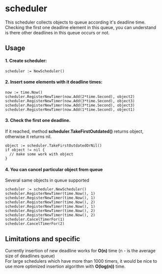 # scheduler
This scheduler collects objects to queue according it's deadline time.
Checking the first one deadline element in this queue, you can understand is there other deadlines in this queue occurs or not.

## Usage
#### 1. Create scheduler:
```
scheduler := NewScheduler()
```
#### 2. Insert some elements with it deadline times:
```
now := time.Now()
scheduler.RegisterNewTimer(now.Add(2*time.Second), object2)
scheduler.RegisterNewTimer(now.Add(3*time.Second), object3)
scheduler.RegisterNewTimer(now.Add(3*time.Second), object3)
scheduler.RegisterNewTimer(now.Add(1*time.Second), object1)
```

#### 3. Check the first one deadline.
If it reached, method <b>scheduler.TakeFirstOutdated()</b> returns object, otherwise it returns nil.
```
object := scheduler.TakeFirstOutdatedOrNil()
if object != nil {
  // make some work with object
}
```
#### 4. You can cancel particular object from queue
Several same objects in queue supported
```
scheduler := scheduler.NewScheduler()
scheduler.RegisterNewTimer(time.Now(), 1)
scheduler.RegisterNewTimer(time.Now(), 1)
scheduler.RegisterNewTimer(time.Now(), 2)
scheduler.RegisterNewTimer(time.Now(), 1)
scheduler.RegisterNewTimer(time.Now(), 2)
scheduler.RegisterNewTimer(time.Now(), 2)
scheduler.CancelTimerFor(1)
scheduler.CancelTimerFor(2)
```



## Limitations and specific
Currently insertion of new deadline works for <b>O(n)</b> time (n - is the average size of deadlines queue)<br>
For large schedulers which have more than 1000 timers, it would be nice to use more optimized insertion algorithm with <b>O(log(n))</b> time.
